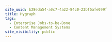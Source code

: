 ```yaml
---
site_uuid: b28eda54-a0c7-4a22-84c0-23bf5afe099f
title: Hygraph
tags:
  - Enterprise Jobs-to-be-Done
  - Content Management Systems
site_visibility: public
---
```


